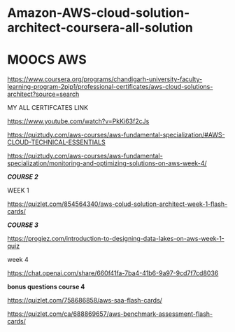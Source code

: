 # Amazon-AWS-cloud-solution-architect-coursera-all-solution



# MOOCS AWS

https://www.coursera.org/programs/chandigarh-university-faculty-learning-program-2pip1/professional-certificates/aws-cloud-solutions-architect?source=search

MY ALL CERTIFCATES LINK



https://www.youtube.com/watch?v=PkKi63f2cJs

https://quiztudy.com/aws-courses/aws-fundamental-specialization/#AWS-CLOUD-TECHNICAL-ESSENTIALS

https://quiztudy.com/aws-courses/aws-fundamental-specialization/monitoring-and-optimizing-solutions-on-aws-week-4/

***COURSE 2***

WEEK 1

https://quizlet.com/854564340/aws-colud-solution-architect-week-1-flash-cards/

***COURSE 3*** 

https://progiez.com/introduction-to-designing-data-lakes-on-aws-week-1-quiz

week 4 

https://chat.openai.com/share/660f41fa-7ba4-41b6-9a97-9cd7f7cd8036

**bonus questions  course 4**

https://quizlet.com/758686858/aws-saa-flash-cards/

https://quizlet.com/ca/688869657/aws-benchmark-assessment-flash-cards/
